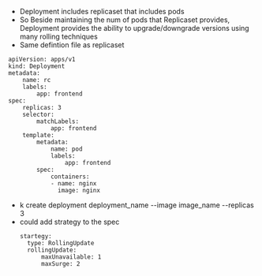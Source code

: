 - Deployment includes replicaset that includes pods
- So Beside maintaining the num of pods that Replicaset provides, Deployment provides the ability to upgrade/downgrade versions using many rolling techniques
- Same defintion file as replicaset

```
apiVersion: apps/v1
kind: Deployment
metadata:
    name: rc
    labels:
        app: frontend
spec:
    replicas: 3
    selector:
        matchLabels:
            app: frontend
    template:
        metadata:
            name: pod
            labels:
                app: frontend
        spec:
            containers:
            - name: nginx
              image: nginx
```

- k create deployment deployment_name --image image_name --replicas 3
- could add strategy to the spec
  ```
  startegy:
    type: RollingUpdate
    rollingUpdate:
        maxUnavailable: 1
        maxSurge: 2
  ```
